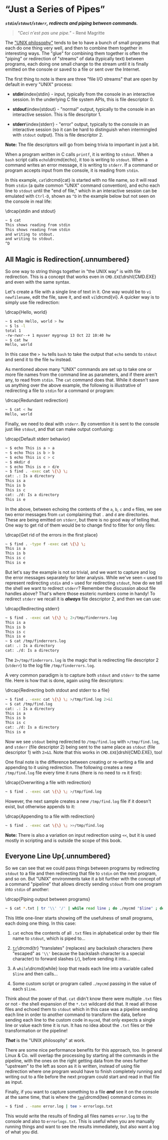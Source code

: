 
# “Just a Series of Pipes”

***`stdin`/`stdout`/`stderr`, redirects and piping between commands.***

> *"Ceci n'est pas une pipe."* - René Magritte

The ["UNIX philosophy"](https://en.wikipedia.org/wiki/Unix_philosophy)
tends to be to have a bunch of small programs that each do one thing very
well, and then to combine them together in interesting ways. The "glue"
for combining them together is often the "piping" or redirection of
"streams" of data (typically text) between programs, each doing one small
change to the stream until it is finally emitted on the console or saved
to a file or sent over the Internet.

The first thing to note is there are three "file I/O streams" that are open
by default in every "UNIX" process:

* **stdin**\index{stdin} - input, typically from the console in an
interactive session. In the underlying C file system APIs, this is file
descriptor 0.

* **stdout**\index{stdout} - "normal" output, typically to the console in
an interactive session. This is file descriptor 1.

* **stderr**\index{stderr} - "error" output, typically to the console in
an interactive session (so it can be hard to distinguish when intermingled
with `stdout` output). This is file descriptor 2.

**Note:** The file descriptors will go from being trivia to important in
just a bit.

When a program written in C calls `printf`, it is writing to `stdout`. When
a `bash` script calls `echo`\drcmd{echo}, it too is writing to `stdout`.
When a command writes an error message, it is writing to `stderr`. If a
command or program accepts input from the console, it is reading from `stdin`.

In this example, `cat`\drcmd{cat} is started with no file name, so it will
read from `stdin` (a quite common "UNIX" command convention), and echo each
line to `stdout` until the "end of file," which in an interactive session can
be emulated with `Ctrl-D`, shown as `^D` in the example below but not seen on
the console in real life:

\drcap{stdin and stdout}
```bash
~ $ cat
This shows reading from stdin
This shows reading from stdin
and writing to stdout.
and writing to stdout.
^D
```

## All Magic is Redirection{.unnumbered}

So one way to string things together in "the UNIX way" is with file
redirection. This is a concept that works even in `CMD.EXE`\drshl{CMD.EXE}
and even with the same syntax.

Let's create a file with a single line of text in it. One way would be to
`vi newfilename`, edit the file, save it, and exit `vi`\drcmd{vi}. A quicker
way is to simply use file redirection:

\drcap{Hello, world}
```bash
~ $ echo Hello, world > hw
~ $ ls -l
total 1
-rw-rwxr--+ 1 myuser mygroup 13 Oct 22 10:40 hw
~ $ cat hw
Hello, world
```

In this case the `> hw` tells `bash` to take the output that `echo` sends
to `stdout` and send it to the file `hw` instead.

As mentioned above many "UNIX" commands are set up to take one or more file
names from the command line as parameters, and if there aren't any, to
read from `stdin`. The `cat` command does that. While it doesn't save us
anything over the above example, the following is illustrative of
redirecting a file to `stdin` for a command or program:

\drcap{Redundant redirection}
```bash
~ $ cat < hw
Hello, world
```

Finally, we need to deal with `stderr`. By convention it is sent to the
console just like `stdout`, and that can make output confusing:

\drcap{Default stderr behavior}
```bash
~ $ echo This is a > a
~ $ echo This is b > b
~ $ echo This is c > c
~ $ mkdir d
~ $ echo This is e > d/e
~ $ find . -exec cat \{\} \;
cat: .: Is a directory
This is a
This is b
This is c
cat: ./d: Is a directory
This is e
```

In the above, between echoing the contents of the `a`, `b`, `c` and `e`
files, we see two error messages from `cat` complaining that `.` and `d`
are directories. These are being emitted on `stderr`, but there is no
good way of telling that. One way to get rid of them would be to change
find to filter for only files:

\drcap{Get rid of the errors in the first place}
```bash
~ $ find . -type f -exec cat \{\} \;
This is a
This is b
This is c
This is e
```

But let's say the example is not so trivial, and we want to capture and
log the error messages separately for later analysis. While we've seen
`<` used to represent redirecting `stdin` and `>` used for redirecting
`stdout`, how do we tell the shell we want to redirect `stderr`? Remember
the discussion about file handles above? That's where those esoteric
numbers come in handy! To redirect `stderr` we recall it is ***always***
file descriptor 2, and then we can use:

\drcap{Redirecting stderr}
```bash
~ $ find . -exec cat \{\} \; 2>/tmp/finderrors.log
This is a
This is b
This is c
This is e
~ $ cat /tmp/finderrors.log
cat: .: Is a directory
cat: ./d: Is a directory
```

The `2>/tmp/finderrors.log` is the magic that is redirecting file
descriptor 2 (`stderr`) to the log file `/tmp/finderrors.log`.

A very common paradigm is to capture both `stdout` and `stderr` to the same
file. Here is how that is done, again using file descriptors:

\drcap{Redirecting both stdout and stderr to a file}
```bash
~ $ find . -exec cat \{\} \; >/tmp/find.log 2>&1
~ $ cat /tmp/find.log
cat: .: Is a directory
This is a
This is b
This is c
cat: ./d: Is a directory
This is e
```

Now we see `stdout` being redirected to `/tmp/find.log` with
`>/tmp/find.log`, and `stderr` (file descriptor 2) being sent to the same
place as `stdout` (file descriptor 1) with `2>&1`. Note that this works
in `CMD.EXE`]drshl{CMD.EXE}, too!

One final note is the difference between creating or re-writing a file and
appending to it using redirection. The following creates a new
`/tmp/find.log` file every time it runs (there is no need to `rm` it
first):

\drcap{Overwriting a file with redirection}
```bash
~ $ find . -exec cat \{\} \; >/tmp/find.log
```

However, the next sample creates a new `/tmp/find.log` file if it doesn't
exist, but otherwise appends to it:

\drcap{Appending to a file with redirection}
```bash
~ $ find . -exec cat \{\} \; >>/tmp/find.log
```

**Note:** There is also a variation on input redirection using `<<`, but it
is used mostly in scripting and is outside the scope of this book.

## Everyone Line Up{.unnumbered}

So we can see that we could pass things between programs by redirecting
`stdout` to a file and then redirecting that file to `stdin` on the next
program, and so on. But "UNIX" environments take it a bit further with the
concept of a command "pipeline" that allows directly sending `stdout` from
one program into `stdin` of another:

\drcap{Piping output between programs}
```bash
~ $ cat *.txt | tr '\\' '/' | while read line ; do ./mycmd "$line" ; done
```

This little one-liner starts showing off the usefulness of small programs,
each doing one thing. In this case:

1. `cat` echos the contents of all `.txt` files in alphabetical order by
their file name to `stdout`, which is piped to...

2. [`tr`](http://linux.die.net/man/1/tr)\drcmd{tr} "translates" (replaces)
any backslash characters (here "escaped" as `'\\'` because the backslash
character is a special character) to forward slashes (`/`), before sending
it into...

3. A `while`\drcmd{while} loop that reads each line into a variable called
`$line` and then calls...

4. Some custom script or program called `./mycmd` passing in the value of
each `$line`.

Think about the power of that. `cat` didn't know there were multiple `.txt`
files or not - the shell expansion of the `*.txt` wildcard did that. It
read all those files and echoed them to `stdout` which in this case was
a pipeline sending each line in order to another command to transform the
data, before sending each line to the custom code in `mycmd`, that only
expects a single line or value each time it is run. It has no idea about
the `.txt` files or the transformation or the pipeline!

***That*** is the "UNIX philosophy" at work.

There are some nice performance benefits for this approach, too. In general
Linux & Co. will overlap the processing by starting all the commands in the
pipeline, with the ones on the right getting data from the ones further
"upstream" to the left as soon as it is written, instead of using file
redirection where one program would have to finish completely running and
writing out to a file before the next program could start and read in that
file as input.

Finally, if you want to capture something to a file ***and*** see it on the
console at the same time, that is where the
[`tee`](http://linux.die.net/man/1/tee)\drcmd{tee} command comes in:

```bash
~ $ find . -name error.log | tee > errorlogs.txt
```

This would write the results of finding all files names `error.log` to
the console and also to `errorlogs.txt`. This is useful when you are
manually running things and want to see the results immediately, but also
want a log of what you did.